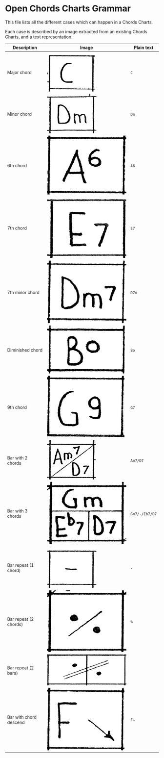 # Open Chords Charts Grammar

This file lists all the different cases which can happen in a Chords Charts.

Each case is described by an image extracted from an existing Chords Charts, and a text representation.

| Description            | Image                                         | Plain text     |
| ---------------------- | --------------------------------------------- | -------------- |
| Major chord            | ![](./grammar-images/chord-major.png)         | `C`            |
| Minor chord            | ![](./grammar-images/chord-minor.png)         | `Dm`           |
| 6th chord              | ![](./grammar-images/chord-6th.png)           | `A6`           |
| 7th chord              | ![](./grammar-images/chord-7th.png)           | `E7`           |
| 7th minor chord        | ![](./grammar-images/chord-7th-minor.png)     | `D7m`          |
| Diminished chord       | ![](./grammar-images/chord-dim.png)           | `Bo`           |
| 9th chord              | ![](./grammar-images/chord-9th.png)           | `G7`           |
| Bar with 2 chords      | ![](./grammar-images/bar-2-chords.png)        | `Am7/D7`       |
| Bar with 3 chords      | ![](./grammar-images/bar-3-chords.png)        | `Gm7/-/Eb7/D7` |
| Bar repeat (1 chord)   | ![](./grammar-images/bar-repeat-1-chord.png)  | `-`            |
| Bar repeat (2 chords)  | ![](./grammar-images/bar-repeat-2-chords.png) | `%`            |
| Bar repeat (2 bars)    | ![](./grammar-images/bar-repeat-2-bars.png)   |                |
| Bar with chord descend | ![](./grammar-images/bar-descend.png)         | `F↘`           |

